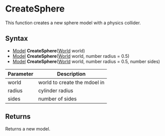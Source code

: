 # CreateSphere

This function creates a new sphere model with a physics collider.

## Syntax

- [Model](Model.md) **CreateSphere**([World](World.md) world)
- [Model](Model.md) **CreateSphere**([World](World.md) world, number radius = 0.5)
- [Model](Model.md) **CreateSphere**([World](World.md) world, number radius = 0.5, number sides)

| Parameter | Description |
|--|--|
| world | world to create the mdoel in |
| radius | cylinder radius |
| sides | number of sides |

## Returns 

Returns a new model.
